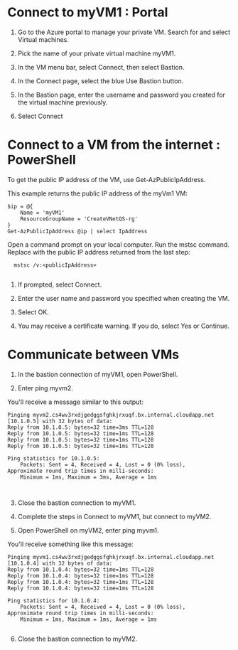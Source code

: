 # Connect to myVM1 : Portal
1. Go to the Azure portal to manage your private VM. Search for and select Virtual machines.

2. Pick the name of your private virtual machine myVM1.

3. In the VM menu bar, select Connect, then select Bastion.

4. In the Connect page, select the blue Use Bastion button.

5. In the Bastion page, enter the username and password you created for the virtual machine previously.

6. Select Connect

# Connect to a VM from the internet : PowerShell
To get the public IP address of the VM, use Get-AzPublicIpAddress.

This example returns the public IP address of the myVm1 VM:
```
$ip = @{
    Name = 'myVM1'
    ResourceGroupName = 'CreateVNetQS-rg'
}
Get-AzPublicIpAddress @ip | select IpAddress
```
Open a command prompt on your local computer. Run the mstsc command. Replace <publicIpAddress> with the public IP address returned from the last step:

``` 
  mstsc /v:<publicIpAddress>
  
```

1. If prompted, select Connect.

2. Enter the user name and password you specified when creating the VM.

3. Select OK.

4. You may receive a certificate warning. If you do, select Yes or Continue.


# Communicate between VMs
1. In the bastion connection of myVM1, open PowerShell.

2. Enter ping myvm2.

You'll receive a message similar to this output:
```
Pinging myvm2.cs4wv3rxdjgedggsfghkjrxuqf.bx.internal.cloudapp.net [10.1.0.5] with 32 bytes of data:
Reply from 10.1.0.5: bytes=32 time=3ms TTL=128
Reply from 10.1.0.5: bytes=32 time=1ms TTL=128
Reply from 10.1.0.5: bytes=32 time=1ms TTL=128
Reply from 10.1.0.5: bytes=32 time=1ms TTL=128

Ping statistics for 10.1.0.5:
    Packets: Sent = 4, Received = 4, Lost = 0 (0% loss),
Approximate round trip times in milli-seconds:
    Minimum = 1ms, Maximum = 3ms, Average = 1ms
    
    
 ```
    
3. Close the bastion connection to myVM1.

4. Complete the steps in Connect to myVM1, but connect to myVM2.

5. Open PowerShell on myVM2, enter ping myvm1.

You'll receive something like this message:
```
Pinging myvm1.cs4wv3rxdjgedggsfghkjrxuqf.bx.internal.cloudapp.net [10.1.0.4] with 32 bytes of data:
Reply from 10.1.0.4: bytes=32 time=1ms TTL=128
Reply from 10.1.0.4: bytes=32 time=1ms TTL=128
Reply from 10.1.0.4: bytes=32 time=1ms TTL=128
Reply from 10.1.0.4: bytes=32 time=1ms TTL=128

Ping statistics for 10.1.0.4:
    Packets: Sent = 4, Received = 4, Lost = 0 (0% loss),
Approximate round trip times in milli-seconds:
    Minimum = 1ms, Maximum = 1ms, Average = 1ms
    
```
6. Close the bastion connection to myVM2.
